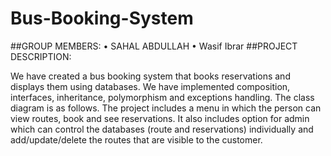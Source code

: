 # Bus-Booking-System
##GROUP MEMBERS:
• SAHAL ABDULLAH 
• Wasif Ibrar
##PROJECT DESCRIPTION:

We have created a bus booking system that books reservations and displays them using databases. We 
have implemented composition, interfaces, inheritance, polymorphism and exceptions handling. The class 
diagram is as follows. The project includes a menu in which the person can view routes, book and see reservations. 
It also includes option for admin which can control the databases (route and reservations) individually and 
add/update/delete the routes that are visible to the customer.
